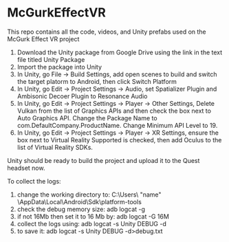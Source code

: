 # McGurkEffectVR
This repo contains all the code, videos, and Unity prefabs used on the McGurk Effect VR project

1. Download the Unity package from Google Drive using the link in the text file titled Unity Package
2. Import the package into Unity
3. In Unity, go File -> Build Settings, add open scenes to build and switch the target platorm to Android, then click Switch Platform
4. In Unity, go Edit -> Project Settings -> Audio, set Spatializer Plugin and Ambisonic Decoer Plugin to Resonance Audio
5. In Unity, go Edit -> Project Settings -> Player -> Other Settings, Delete Vulkan from the list of Graphics APIs and then check the box next to Auto Graphics API. Change the Package Name to com.DefaultCompany.ProductName. Change Minimum API Level to 19.
6. In Unity, go Edit -> Project Settings -> Player -> XR Settings, ensure the box next to Virtual Reality Supported is checked, then add Oculus to the list of Virtual Reality SDKs.


Unity should be ready to build the project and upload it to the Quest headset now.

To collect the logs:
1. change the working directory to: C:\Users\ "name" \AppData\Local\Android\Sdk\platform-tools
2. check the debug memory size: adb logcat -g
3. if not 16Mb then set it to 16 Mb by: adb logcat -G 16M
4. collect the logs using: adb logcat -s Unity DEBUG -d
5. to save it: adb logcat -s Unity DEBUG -d>debug.txt

